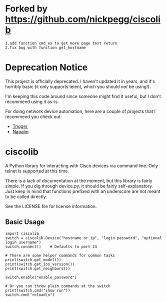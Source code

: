 # Forked by https://github.com/nickpegg/ciscolib
```angular2html
1.add function cmd_ex to get more page text return
2.fix bug with function get_hostname
```
# Deprecation Notice

This project is officially deprecated. I haven't updated it in years, and it's
horribly basic (it only supports telent, which you should _not_ be using!).

I'm keeping this code around since someone might find it useful, but I don't
recommend using it as-is.

For doing network device automation, here are a couple of projects that I
recommend you check out:

* [Trigger](https://github.com/trigger/trigger)
* [Napalm](https://github.com/napalm-automation/napalm)

# ciscolib

A Python library for interacting with Cisco devices via command line. Only
telnet is supported at this time.

There is a lack of documentation at the moment, but this library is fairly
simple. If you dig through device.py, it should be fairly self-explanatory.
Just keep in mind that functions prefixed with an underscore are not meant
to be called directly.

See the LICENSE file for license information.

## Basic Usage

    import ciscolib
    switch = ciscolib.Device("hostname or ip", "login password", "optional login username")
    switch.connect()    # Defaults to port 23

    # There are some helper commands for common tasks
    print(switch.get_model())
    print(switch.get_ios_version())
    print(switch.get_neighbors())

    switch.enable("enable_password")

    # Or you can throw plain commands at the switch
    print(switch.cmd("show run"))
    switch.cmd("reload\n")
